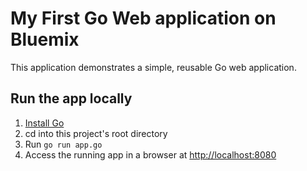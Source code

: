 # My First Go Web application on Bluemix

This application demonstrates a simple, reusable Go web application.

## Run the app locally

1. [Install Go][]
1. cd into this project's root directory
1. Run `go run app.go`
1. Access the running app in a browser at <http://localhost:8080>

[Install Go]: https://golang.org/doc/install
